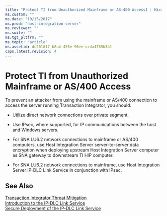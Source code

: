 ```yaml
---
title: "Protect TI from Unauthorized Mainframe or AS-400 Access1 | Microsoft Docs"
ms.custom: ""
ms.date: "10/13/2017"
ms.prod: "host-integration-server"
ms.reviewer: ""
ms.suite: ""
ms.tgt_pltfrm: ""
ms.topic: "article"
ms.assetid: dc201817-b8a4-455e-96ee-ccda4785b3b1
caps.latest.revision: 4
---
```

# Protect TI from Unauthorized Mainframe or AS/400 Access
To prevent an attacker from using the mainframe or AS/400 connection to access the server running Transaction Integrator, you should:  
  
-   Utilize direct network connections over private segment.  
  
-   Use IPsec, where supported, for IP communications between the host and Windows servers.  
  
-   For SNA LU6.2 network connections to mainframe or AS/400 computers, use Host Integration Server server-to-server data encryption when deploying upstream Host Integration Server computer as SNA gateway to downstream TI HIP computer.  
  
-   For SNA LU6.2 network connections to mainframe, use Host Integration Server IP-DLC Link Service in conjunction with IPsec.  
  
## See Also  
 [Transaction Integrator Threat Mitigation](../core/transaction-integrator-threat-mitigation.md)   
 [Introduction to the IP-DLC Link Service](../core/introduction-to-the-ip-dlc-link-service.md)   
 [Secure Deployment of the IP-DLC Link Service](../core/secure-deployment-of-the-ip-dlc-link-service.md)